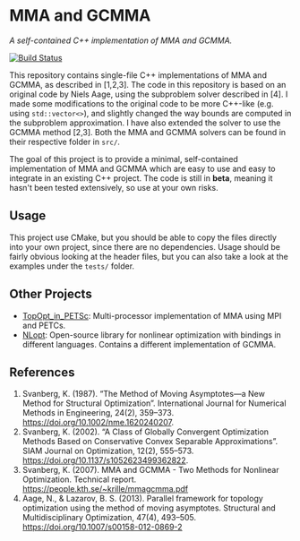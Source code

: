 # MMA and GCMMA
*A self-contained C++ implementation of MMA and GCMMA.*

[![Build Status](https://travis-ci.org/jdumas/mma.svg?branch=master)](https://travis-ci.org/jdumas/mma)

This repository contains single-file C++ implementations of MMA and GCMMA, as described in [1,2,3].
The code in this repository is based on an original code by Niels Aage, using the subproblem solver described in [4].
I made some modifications to the original code to be more C++-like (e.g. using `std::vector<>`), and slightly changed the way bounds are computed in the subproblem approximation.
I have also extended the solver to use the GCMMA method [2,3]. Both the MMA and GCMMA solvers can be found in their respective folder in `src/`.

The goal of this project is to provide a minimal, self-contained implementation of MMA and GCMMA which are easy to use and easy to integrate in an existing C++ project.
The code is still in **beta**, meaning it hasn't been tested extensively, so use at your own risks.

## Usage

This project use CMake, but you should be able to copy the files directly into your own project, since there are no dependencies.
Usage should be fairly obvious looking at the header files, but you can also take a look at the examples under the `tests/` folder.

## Other Projects

- [TopOpt_in_PETSc](https://github.com/topopt/TopOpt_in_PETSc): Multi-processor implementation of MMA using MPI and PETCs.
- [NLopt](https://nlopt.readthedocs.io/en/latest/): Open-source library for nonlinear optimization with bindings in different languages. Contains a different implementation of GCMMA.

## References

1. Svanberg, K. (1987). “The Method of Moving Asymptotes—a New Method for Structural Optimization”. International Journal for Numerical Methods in Engineering, 24(2), 359–373. https://doi.org/10.1002/nme.1620240207.
2. Svanberg, K. (2002). “A Class of Globally Convergent Optimization Methods Based on Conservative Convex Separable Approximations”. SIAM Journal on Optimization, 12(2), 555–573. https://doi.org/10.1137/s1052623499362822.
3. Svanberg, K. (2007). MMA and GCMMA - Two Methods for Nonlinear Optimization. Technical report. https://people.kth.se/~krille/mmagcmma.pdf
4. Aage, N., & Lazarov, B. S. (2013). Parallel framework for topology optimization using the method of moving asymptotes. Structural and Multidisciplinary Optimization, 47(4), 493–505. https://doi.org/10.1007/s00158-012-0869-2
